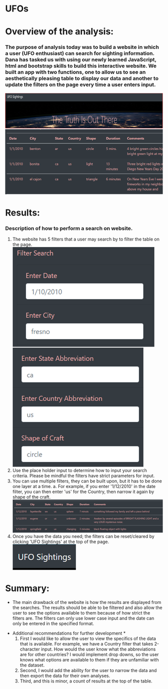 # UFOs
# Overview of the analysis:
  ### The purpose of analysis today was to build a website in which a user (UFO enthusiast) can search for sighting information. Dana has tasked us with using our newly learned JavaScript, html and bootstrap skills to build this interactive website. We built an app with two functions, one to allow us to see an aesthetically pleasing table to display our data and another to update the filters on the page every time a user enters input.
 
 ![title](static/images/title.ufo.link.png)
 ![title](static/images/table.png)
 
# Results:
  ### Description of how to perform a search on website.
   1. The website has 5 filters that a user may search by to filter the table on the page. 
   ![filters](static/images/filter1.png)![filters](static/images/filter2.png)
   2. Use the place holder input to determine how to input your search criteria. Please be mindful the filters have strict parameters for input.
   3. You can use multiple filters, they can be built upon, but it has to be done one layer at a time.
      a. For example, if you enter '1/12/2010' in the date filter, you can then enter 'us' for the Country, then narrow it again by shape of the craft.
     ![input](static/images/jan12filter.png) 
   5. Once you have the data you need; the filters can be reset/cleared by clicking 'UFO Sightings' at the top of the page.
      ![clear](static/images/clear.png)

# Summary:

  - The main drawback of the website is how the results are displayed from the searches. The results should be able to be filtered and also allow the user to see the options available to them because of how strict the filters are. The filters can only use lower case input and the date can only be entered in the specified format.

 * Additional recommendations for further development *
    1. First I would like to allow the user to view the specifics of the data that is available. For example, we have a Country filter that takes 2-character input. How would the user know what the abbreviations are for other countries? I would implement drop downs, so the user knows what options are available to them if they are unfamiliar with the dataset.
    2. Second, I would add the ability for the user to narrow the data and then export the data for their own analyses.
    3. Third, and this is minor, a count of results at the top of the table.

